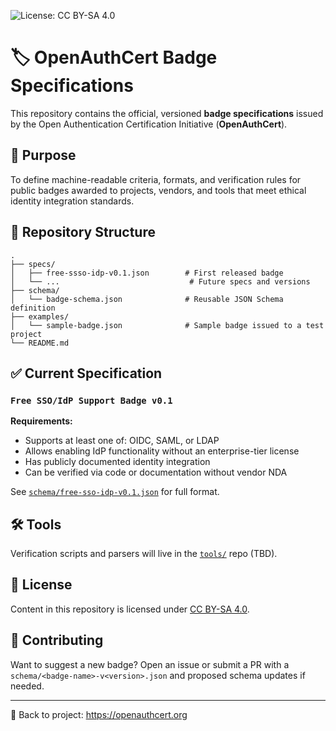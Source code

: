 ![License: CC BY-SA 4.0](https://img.shields.io/badge/License-CC%20BY--SA%204.0-lightgrey.svg)

# 🏷️ OpenAuthCert Badge Specifications

This repository contains the official, versioned **badge specifications** issued by the Open Authentication Certification Initiative (**OpenAuthCert**).

## 📜 Purpose
To define machine-readable criteria, formats, and verification rules for public badges awarded to projects, vendors, and tools that meet ethical identity integration standards.

## 📂 Repository Structure
```
.
├── specs/
│   ├── free-ssso-idp-v0.1.json        # First released badge
│   └── ...                             # Future specs and versions
├── schema/
│   └── badge-schema.json              # Reusable JSON Schema definition
├── examples/
│   └── sample-badge.json              # Sample badge issued to a test project
└── README.md
```

## ✅ Current Specification
### `Free SSO/IdP Support Badge v0.1`
**Requirements:**
- Supports at least one of: OIDC, SAML, or LDAP
- Allows enabling IdP functionality without an enterprise-tier license
- Has publicly documented identity integration
- Can be verified via code or documentation without vendor NDA

See [`schema/free-sso-idp-v0.1.json`](schema/free-sso-idp-v0.1.json) for full format.

## 🛠️ Tools
Verification scripts and parsers will live in the [`tools/`](../tools/) repo (TBD).

## 📄 License
Content in this repository is licensed under [CC BY-SA 4.0](https://creativecommons.org/licenses/by-sa/4.0/).

## 🤝 Contributing
Want to suggest a new badge? Open an issue or submit a PR with a `schema/<badge-name>-v<version>.json` and proposed schema updates if needed.

---

🔗 Back to project: https://openauthcert.org
